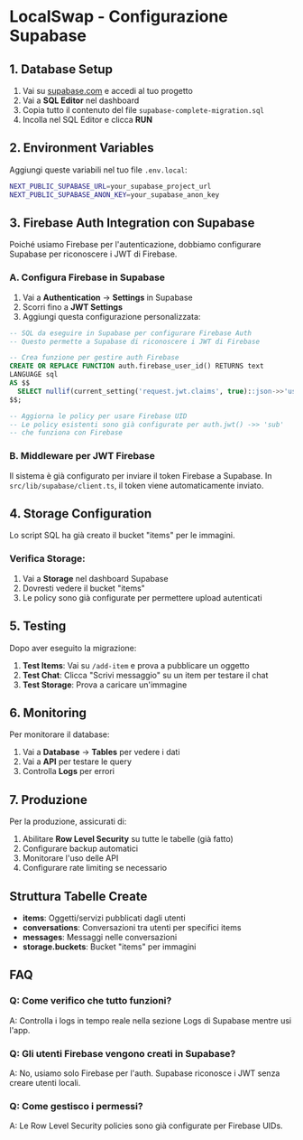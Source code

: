# LocalSwap - Configurazione Supabase

## 1. Database Setup

1. Vai su [supabase.com](https://supabase.com) e accedi al tuo progetto
2. Vai a **SQL Editor** nel dashboard
3. Copia tutto il contenuto del file `supabase-complete-migration.sql`
4. Incolla nel SQL Editor e clicca **RUN**

## 2. Environment Variables

Aggiungi queste variabili nel tuo file `.env.local`:

```bash
NEXT_PUBLIC_SUPABASE_URL=your_supabase_project_url
NEXT_PUBLIC_SUPABASE_ANON_KEY=your_supabase_anon_key
```

## 3. Firebase Auth Integration con Supabase

Poiché usiamo Firebase per l'autenticazione, dobbiamo configurare Supabase per riconoscere i JWT di Firebase.

### A. Configura Firebase in Supabase

1. Vai a **Authentication** → **Settings** in Supabase
2. Scorri fino a **JWT Settings**
3. Aggiungi questa configurazione personalizzata:

```sql
-- SQL da eseguire in Supabase per configurare Firebase Auth
-- Questo permette a Supabase di riconoscere i JWT di Firebase

-- Crea funzione per gestire auth Firebase
CREATE OR REPLACE FUNCTION auth.firebase_user_id() RETURNS text
LANGUAGE sql
AS $$
  SELECT nullif(current_setting('request.jwt.claims', true)::json->>'user_id', '')::text;
$$;

-- Aggiorna le policy per usare Firebase UID
-- Le policy esistenti sono già configurate per auth.jwt() ->> 'sub'
-- che funziona con Firebase
```

### B. Middleware per JWT Firebase

Il sistema è già configurato per inviare il token Firebase a Supabase.
In `src/lib/supabase/client.ts`, il token viene automaticamente inviato.

## 4. Storage Configuration

Lo script SQL ha già creato il bucket "items" per le immagini.

### Verifica Storage:
1. Vai a **Storage** nel dashboard Supabase  
2. Dovresti vedere il bucket "items"
3. Le policy sono già configurate per permettere upload autenticati

## 5. Testing

Dopo aver eseguito la migrazione:

1. **Test Items**: Vai su `/add-item` e prova a pubblicare un oggetto
2. **Test Chat**: Clicca "Scrivi messaggio" su un item per testare il chat
3. **Test Storage**: Prova a caricare un'immagine

## 6. Monitoring

Per monitorare il database:
1. Vai a **Database** → **Tables** per vedere i dati
2. Vai a **API** per testare le query
3. Controlla **Logs** per errori

## 7. Produzione

Per la produzione, assicurati di:
1. Abilitare **Row Level Security** su tutte le tabelle (già fatto)
2. Configurare backup automatici
3. Monitorare l'uso delle API
4. Configurare rate limiting se necessario

## Struttura Tabelle Create

- **items**: Oggetti/servizi pubblicati dagli utenti
- **conversations**: Conversazioni tra utenti per specifici items  
- **messages**: Messaggi nelle conversazioni
- **storage.buckets**: Bucket "items" per immagini

## FAQ

### Q: Come verifico che tutto funzioni?
A: Controlla i logs in tempo reale nella sezione Logs di Supabase mentre usi l'app.

### Q: Gli utenti Firebase vengono creati in Supabase?
A: No, usiamo solo Firebase per l'auth. Supabase riconosce i JWT senza creare utenti locali.

### Q: Come gestisco i permessi?
A: Le Row Level Security policies sono già configurate per Firebase UIDs.